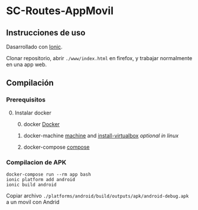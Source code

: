 # SC-Routes-AppMovil

## Instrucciones de uso

Dasarrollado con [Ionic](http://ionicframework.com/).

Clonar repositorio, abrir `./www/index.html` en firefox, y trabajar normalmente en una app web.

## Compilación

### Prerequisitos
0. Instalar docker

    0. docker [Docker](https://www.docker.com)

    0. docker-machine [machine](https://docs.docker.com/machine/) and [install-virtualbox](https://www.virtualbox.org/wiki/Downloads) *optional in linux* 

    0. docker-compose [compose](https://docs.docker.com/compose/install/)

### Compilacion de APK
```
docker-compose run --rm app bash
ionic platform add android
ionic build android
```

Copiar archivo `./platforms/android/build/outputs/apk/android-debug.apk` a un movil con Andrid
